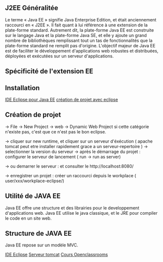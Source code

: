 ## J2EE Généralitée


Le terme « Java EE » signifie Java Enterprise Edition, et était anciennement raccourci en « J2EE ».
Il fait quant à lui référence à une extension de la plate-forme standard. Autrement dit,
la plate-forme Java EE est construite sur le langage Java et la plate-forme Java SE,
et elle y ajoute un grand nombre de bibliothèques remplissant tout un tas de fonctionnalités que la plate-forme standard ne remplit pas
d'origine. L'objectif majeur de Java EE est de faciliter le développement d'applications web robustes et distribuées,
déployées et exécutées sur un serveur d'applications.


## Spécificité de l'extension EE



## Installation



[IDE Eclipse pour Java EE](https://www.eclipse.org/downloads/packages/)
[création de projet avec eclipse](https://openclassrooms.com/fr/courses/626954-creez-votre-application-web-avec-java-ee/619346-outils-et-environnement-de-developpement/)

## Création de projet

-> File -> New Project -> web -> Dynamic Web Project
si cette catégorie n'existe pas, c'est que ce n'est pas le bon eclipse.

-> cliquer sur new runtime, et cliquer sur un serveur d'éxécution ( apache tomcat peut etre installer rapidement grace a un serveur-repertoire )
-> selectionner la version du serveur
-> après le démarrage du projet : configurer le serveur de lancement ( run -> run as server)

-> ou demarrer le serveur : et consulter le http://localhost:8080/

-> enregistrer un projet : créer un raccourci depuis le workplace ( user/xxx/workplace-eclipse/)



## Utilité de JAVA EE


Java EE offre une structure et des librairies pour le developpement d'applications web. Java EE utilise le java classique, et le JRE pour compiler le code
en un site web.

## Structure de JAVA EE

Java EE repose sur un modèle MVC.



[IDE Eclipse](https://www.eclipse.org/downloads/packages/)
[Serveur tomcat](https://tomcat.apache.org/download-70.cgi)
[Cours Openclassrooms](https://openclassrooms.com/fr/courses/626954-creez-votre-application-web-avec-java-ee/619346-outils-et-environnement-de-developpement/)
